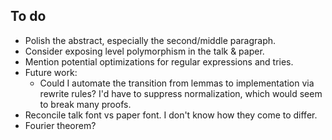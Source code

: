 ## To do

*   Polish the abstract, especially the second/middle paragraph.
*   Consider exposing level polymorphism in the talk & paper.
*   Mention potential optimizations for regular expressions and tries.
*   Future work:
    *   Could I automate the transition from lemmas to implementation via rewrite rules?
        I'd have to suppress normalization, which would seem to break many proofs.
*   Reconcile talk font vs paper font.
    I don't know how they come to differ.
*   Fourier theorem?
